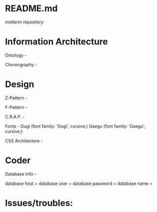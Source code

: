 # README.md
midterm repository

# Information Architecture 

Ontology - 

Choreography - 

# Design

Z-Pattern - 

F-Pattern - 

C.R.A.P. - 

Fonts - Gugi (font family: 'Gugi', cursive;)
        Gaegu (font family: 'Gaegu', cursive;)

CSS Architecture - 

# Coder 

Database Info - 

database host = 
database user = 
database password = 
database name = 

# Issues/troubles: 

